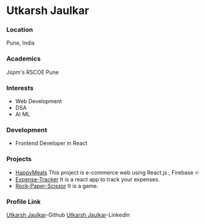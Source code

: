 # Utkarsh Jaulkar

### Location

Pune, India

### Academics

Jspm's RSCOE Pune

### Interests

- Web Development
- DSA
- AI ML

### Development

- Frontend Developer in React

### Projects

- [HappyMeals](https://github.com/utkarshjaulkar/meals) This project is e-commerce web using React.js , Firebase 🔥
- [Expense-Tracker](https://github.com/utkarshjaulkar/Expense-Tracker) It is a react app to track your expenses.
- [Rock-Paper-Scissor](https://github.com/utkarshjaulkar/Rock-Paper-Scissor) It is a game.

### Profile Link

[Utkarsh Jaulkar](https://github.com/utkarshjaulkar)-Github  [Utkarsh Jaulkar](https://www.linkedin.com/in/utkarsh-jaulkar/)-LinkedIn
